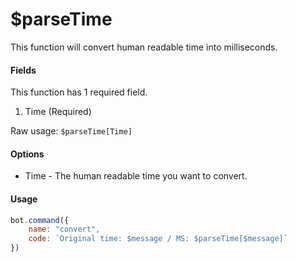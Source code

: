 # $parseTime

This function will convert human readable time into milliseconds.

#### Fields

This function has 1 required field.

1. Time \(Required\)

Raw usage: `$parseTime[Time]`

#### Options

* Time - The human readable time you want to convert.

#### Usage

```javascript
bot.command({
    name: "convert",
    code: `Original time: $message / MS: $parseTime[$message]`
})
```

